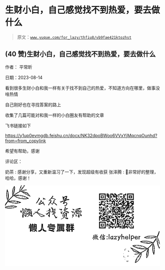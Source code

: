 # 生财小白，自己感觉找不到热爱，要去做什么

> 原文：[`www.yuque.com/for_lazy/thfiu8/vb9fae421ktozhst`](https://www.yuque.com/for_lazy/thfiu8/vb9fae421ktozhst)



## (40 赞)生财小白，自己感觉找不到热爱，要去做什么 

作者： 平常昕 

日期：2023-08-14 

看到很多生财小白和我一样有关于找不到自己的热爱，不知道方向在哪里，做事没啥热情 

自己刚好也在寻找答案的路上 

收集了几篇可能对和我一样的小白圈友有帮助的文章 

飞书链接如下 

https://y1up0evmgdb.feishu.cn/docx/NK32dpoBWoo6VVxYjMqcnqOunhd?from=from_copylink 

希望有帮助，感谢 

评论区： 

奶茶 : 感谢分享，又重新温习了一下，发现超级有收获 张泽腾 : 🙏非常好的整理，哈哈，感谢！ 

![](img/894d30a529e7c37bcd3392323c99941c.png)  